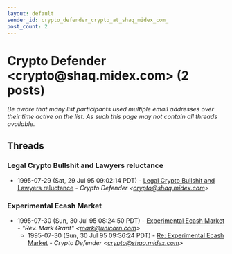 ```yaml
---
layout: default
sender_id: crypto_defender_crypto_at_shaq_midex_com_
post_count: 2
---
```


# Crypto Defender <crypto<span>@</span>shaq.midex.com> (2 posts)

_Be aware that many list participants used multiple email addresses over their time active on the list. As such this page may not contain all threads available._

## Threads

### Legal Crypto Bullshit and Lawyers reluctance
+ 1995-07-29 (Sat, 29 Jul 95 09:02:14 PDT) - [Legal Crypto Bullshit and Lawyers reluctance](/archive/1995/07/3b7dd15a7e7a26b2208feddc2d54ec3d39096de0553448643d2d5509951aaf4a) - _Crypto Defender \<crypto@shaq.midex.com\>_

### Experimental Ecash Market
+ 1995-07-30 (Sun, 30 Jul 95 08:24:50 PDT) - [Experimental Ecash Market](/archive/1995/07/5bdcba4986e02a83827d20db5bdbaa574f4ab3c42c67e7122ee55d65c3edc7b9) - _"Rev. Mark Grant" \<mark@unicorn.com\>_
  + 1995-07-30 (Sun, 30 Jul 95 09:36:24 PDT) - [Re: Experimental Ecash Market](/archive/1995/07/56be4af3eeb49a9827c5745700fa7b681063ce753b4db115cae8da6c02ab14cc) - _Crypto Defender \<crypto@shaq.midex.com\>_

